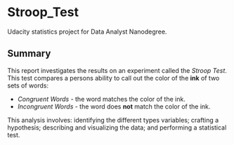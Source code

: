 # Stroop_Test
Udacity statistics project for Data Analyst Nanodegree.

## Summary
This report investigates the results on an experiment called the *Stroop Test*. This test compares a persons ability to call out the color of the **ink** of two sets of words:

* *Congruent Words* - the word matches the color of the ink.
* *Incongruent Words* - the word does **not** match the color of the ink.

This analysis involves: identifying the different types variables; crafting a hypothesis; describing and visualizing the data; and performing a statistical test.
